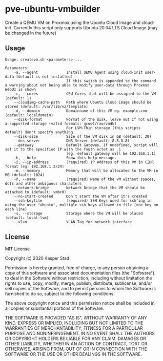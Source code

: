 # pve-ubuntu-vmbuilder

Create a QEMU VM on Proxmox using the Ubuntu Cloud Image and cloud-init.
Currently this script only supports Ubuntu 20.04 LTS Cloud Image (may be changed in the future)

## Usage

```
Usage: createvm.sh <parameters> ...

Parameters:
    -a, --agent             Install QEMU Agent using cloud-init user-data (default is not installed)
                            If this switch is appended to the command a warning about not being able to modify user-data through Proxmox WebUI is shown
    -c, --cores             CPU Cores that will be assigned to the VM (default: 1)
    --cloudimg-cache-path   Path where Ubuntu Cloud Image should be stored (default: /var/lib/vz/template)
    -d, --domain            Domainname of this VM eg. example.com (default: localdomain)
    --disk-format           Format of the disk, leave out if not using a supported storage (valid formats: qcow2/raw/vmdk)
                            For LVM-Thin storage (this scripts default) don't specify anything
    --disk-size             Size of the VM disk in GB (default: 20)
    --dns-server            DNS Server (default: 8.8.8.8)
    --gateway               Default Gateway, if undefined, script will set it to the specified IP with the fouth octet as .1
                            (eg. default gateway will be 192.168.1.1)
    -h, --help              Show this help message.
    -i, --ip-address        (required) IP Address of this VM in CIDR format (eg. 192.168.1.2/24)
    -m, --memory            Memory that will be allocated to the VM in MB (default: 1024)
    -n, --name              (required) Name of the VM without spaces, dots and other ambiguous characters
    --network-bridge        Network Bridge that the VM should be attached to (default: vmbr0)
    --no-start-created      Don't start the VM after it's created
    --ssh-keyfile           (required) SSH Keys used for ssh'ing in using the user "ubuntu", multiple ssh-keys allowed in file (one key on each line)
    -s, --storage           Storage where the VM will be placed (default: local-lvm)
    --vlan                  VLAN Tag for network interface
```

## License

MIT License

Copyright (c) 2020 Kasper Stad

Permission is hereby granted, free of charge, to any person obtaining a copy
of this software and associated documentation files (the "Software"), to deal
in the Software without restriction, including without limitation the rights
to use, copy, modify, merge, publish, distribute, sublicense, and/or sell
copies of the Software, and to permit persons to whom the Software is
furnished to do so, subject to the following conditions:

The above copyright notice and this permission notice shall be included in all
copies or substantial portions of the Software.

THE SOFTWARE IS PROVIDED "AS IS", WITHOUT WARRANTY OF ANY KIND, EXPRESS OR
IMPLIED, INCLUDING BUT NOT LIMITED TO THE WARRANTIES OF MERCHANTABILITY,
FITNESS FOR A PARTICULAR PURPOSE AND NONINFRINGEMENT. IN NO EVENT SHALL THE
AUTHORS OR COPYRIGHT HOLDERS BE LIABLE FOR ANY CLAIM, DAMAGES OR OTHER
LIABILITY, WHETHER IN AN ACTION OF CONTRACT, TORT OR OTHERWISE, ARISING FROM,
OUT OF OR IN CONNECTION WITH THE SOFTWARE OR THE USE OR OTHER DEALINGS IN THE
SOFTWARE.
